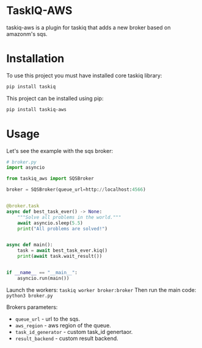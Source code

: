 # TaskIQ-AWS

taskiq-aws is a plugin for taskiq that adds a new broker based on amazonm's sqs.

# Installation

To use this project you must have installed core taskiq library:
```bash
pip install taskiq
```
This project can be installed using pip:
```bash
pip install taskiq-aws
```

# Usage

Let's see the example with the sqs broker:

```python
# broker.py
import asyncio

from taskiq_aws import SQSBroker

broker = SQSBroker(queue_url=http://localhost:4566)


@broker.task
async def best_task_ever() -> None:
    """Solve all problems in the world."""
    await asyncio.sleep(5.5)
    print("All problems are solved!")


async def main():
    task = await best_task_ever.kiq()
    print(await task.wait_result())


if __name__ == "__main__":
    asyncio.run(main())
```

Launch the workers:
`taskiq worker broker:broker`
Then run the main code:
`python3 broker.py`

Brokers parameters:
* `queue_url` - url to the sqs.
* `aws_region` - aws region of the queue.
* `task_id_generator` - custom task_id genertaor.
* `result_backend` - custom result backend.
